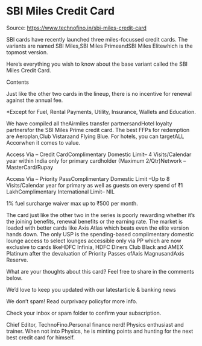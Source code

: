 # SBI Miles Credit Card

Source: https://www.technofino.in/sbi-miles-credit-card

SBI cards have recently launched three miles-focussed credit cards. The variants are named SBI Miles,SBI Miles PrimeandSBI Miles Elitewhich is the topmost version.

Here’s everything you wish to know about the base variant called the SBI Miles Credit Card.

Contents

Just like the other two cards in the lineup, there is no incentive for renewal against the annual fee.

*Except for Fuel, Rental Payments, Utility, Insurance, Wallets and Education.

We have compiled all theAirmiles transfer partnersandHotel loyalty partnersfor the SBI Miles Prime credit card. The best FFPs for redemption are Aeroplan,Club Vistaraand Flying Blue. For hotels, you can targetALL Accorwhen it comes to value.

Access Via – Credit CardComplimentary Domestic Limit– 4 Visits/Calendar year within India only for primary cardholder (Maximum 2/Qtr)Network – MasterCard/Rupay

Access Via – Priority PassComplimentary Domestic Limit –Up to 8 Visits/Calendar year for primary as well as guests on every spend of ₹1 LakhComplimentary International Limit– NIL

1% fuel surcharge waiver max up to ₹500 per month.

The card just like the other two in the series is poorly rewarding whether it’s the joining benefits, renewal benefits or the earning rate. The market is loaded with better cards like Axis Atlas which beats even the elite version hands down. The only USP is the spending-based complimentary domestic lounge access to select lounges accessible only via PP which are now exclusive to cards likeHDFC Infinia, HDFC Diners Club Black and AMEX Platinum after the devaluation of Priority Passes ofAxis MagnusandAxis Reserve.

What are your thoughts about this card? Feel free to share in the comments below.

We’d love to keep you updated with our latestarticle & banking news

We don’t spam! Read ourprivacy policyfor more info.

Check your inbox or spam folder to confirm your subscription.

Chief Editor, TechnoFino.Personal finance nerd! Physics enthusiast and trainer. When not into Physics, he is minting points and hunting for the next best credit card for himself.